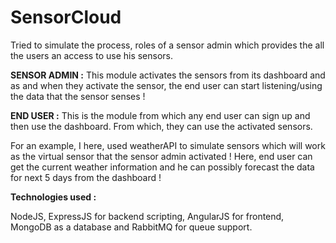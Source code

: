 # SensorCloud

Tried to simulate the process, roles of a sensor admin which provides the all the users an access to use his sensors.

**SENSOR ADMIN :** This module activates the sensors from its dashboard and as and when they activate the sensor, the end user can start listening/using the data that the sensor senses !

**END USER :** This is the module from which any end user can sign up and then use the dashboard. From which, they can use the activated sensors.

For an example, I here, used weatherAPI to simulate sensors which will work as the virtual sensor that the sensor admin activated !
Here, end user can get the current weather information and he can possibly forecast the data for next 5 days from the dashboard !

**Technologies used :**

NodeJS, ExpressJS for backend scripting, AngularJS for frontend, MongoDB as a database and RabbitMQ for queue support. 
